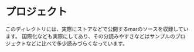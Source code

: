 # プロジェクト

このディレクトリには、実際にストアなどで公開するmarのソースを収録しています。
国際化なども実際にしてあり、その分読みやすさなどはサンプルのプロジェクトなどに比べて多少読みづらくなっています。